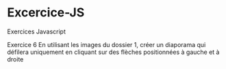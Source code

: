 # Excercice-JS
Exercices Javascript
<!-- Exercice 1
Déclarer 2 nombres 
Calculer la somme des deux
L’afficher dans la console -->
<!-- Exercice 2
Demander un texte à l’utilisateur
L’afficher dans la console -->
<!-- Exercice 3
Demander un nombre à l’utilisateur
Afficher dans la console « Positif ou nul » ou « Négatif » -->
<!-- Exercice 4
Demander un nombre à l’utilisateur
Afficher dans la console les multiples de ce nombre entre 1 et 1000 
Exemple : 
L’utilisateur donne 5, on devra afficher 5, 10, 15, 20, 25 … 995, 1000  -->
<!-- Exercice 5
Reprendre l’exercice 1 avec l’utilisation d’un champ input dans la page (pour le nombre), un bouton 
pour valider et afficher les multiples dans la page HTML également  -->
Exercice 6
En utilisant les images du dossier 1, créer un diaporama qui défilera uniquement en cliquant sur des 
flèches positionnées à gauche et à droite 
<!-- Exercice 7
Créer un formulaire avec 1 champ mot de passe qui vérifiera la longueur lors de la saisie. 
Afficher sous le champ : 
- Faible écrit en rouge pour les mots de passe de moins de 5 caractères 
- Moyen en orange pour 5 à 10 caractères 
- Fort en vert pour plus de 10 caractères 
Bonus 
Créer une calculatrice 4 opérations en HTML/CSS puis gérer les tou -->
